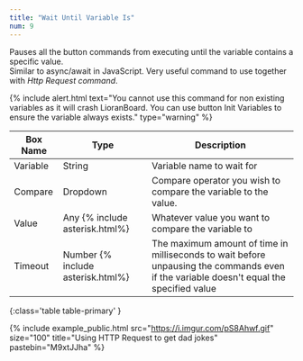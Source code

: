 ```yaml
---
title: "Wait Until Variable Is"
num: 9
---
```


Pauses all the button commands from executing until the variable contains a specific value.\
Similar to async/await in JavaScript. Very useful command to use together with *Http Request command*.

{% include alert.html text="You cannot use this command for non existing variables as it will crash LioranBoard. You can use button Init Variables to ensure the variable always exists." type="warning" %} 

| Box Name | Type | Description | 
|-------|--------|--------|
| Variable | String | Variable name to wait for |
| Compare | Dropdown | Compare operator you wish to compare the variable to the value.|
| Value | Any {% include asterisk.html%} | Whatever value you want to compare the variable to
| Timeout| Number {% include asterisk.html%} | The maximum amount of time in milliseconds to wait before unpausing the commands even if the variable doesn't equal the specified value |
{:class='table table-primary' }

{% include example_public.html src="https://i.imgur.com/pS8Ahwf.gif" size="100" title="Using HTTP Request to get dad jokes" pastebin="M9xtJJha" %}




